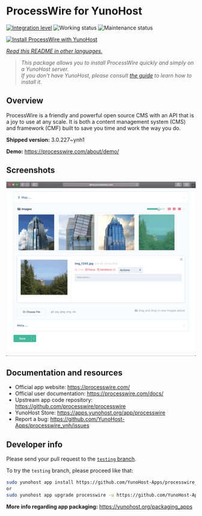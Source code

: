 <!--
N.B.: This README was automatically generated by <https://github.com/YunoHost/apps/tree/master/tools/readme_generator>
It shall NOT be edited by hand.
-->

# ProcessWire for YunoHost

[![Integration level](https://dash.yunohost.org/integration/processwire.svg)](https://ci-apps.yunohost.org/ci/apps/processwire/) ![Working status](https://ci-apps.yunohost.org/ci/badges/processwire.status.svg) ![Maintenance status](https://ci-apps.yunohost.org/ci/badges/processwire.maintain.svg)

[![Install ProcessWire with YunoHost](https://install-app.yunohost.org/install-with-yunohost.svg)](https://install-app.yunohost.org/?app=processwire)

*[Read this README in other languages.](./ALL_README.md)*

> *This package allows you to install ProcessWire quickly and simply on a YunoHost server.*  
> *If you don't have YunoHost, please consult [the guide](https://yunohost.org/install) to learn how to install it.*

## Overview

ProcessWire is a friendly and powerful open source CMS with an API that is a joy to use at any scale. It is both a content management system (CMS) and framework (CMF) built to save you time and work the way you do. 


**Shipped version:** 3.0.227~ynh1

**Demo:** <https://processwire.com/about/demo/>

## Screenshots

![Screenshot of ProcessWire](./doc/screenshots/screenshot.png)

## Documentation and resources

- Official app website: <https://processwire.com/>
- Official user documentation: <https://processwire.com/docs/>
- Upstream app code repository: <https://github.com/processwire/processwire>
- YunoHost Store: <https://apps.yunohost.org/app/processwire>
- Report a bug: <https://github.com/YunoHost-Apps/processwire_ynh/issues>

## Developer info

Please send your pull request to the [`testing` branch](https://github.com/YunoHost-Apps/processwire_ynh/tree/testing).

To try the `testing` branch, please proceed like that:

```bash
sudo yunohost app install https://github.com/YunoHost-Apps/processwire_ynh/tree/testing --debug
or
sudo yunohost app upgrade processwire -u https://github.com/YunoHost-Apps/processwire_ynh/tree/testing --debug
```

**More info regarding app packaging:** <https://yunohost.org/packaging_apps>
